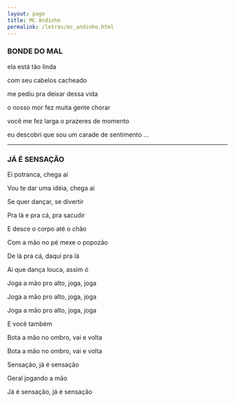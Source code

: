 ```yaml
---
layout: page
title: MC Andinho
permalink: /letras/mc_andinho.html
---
```


### BONDE DO MAL

ela está tão linda

com seu cabelos cacheado

me pediu pra deixar dessa vida

o nosso mor fez muita gente chorar

você me fez larga o prazeres de momento

eu descobri que sou um carade de sentimento ...

---

### JÁ É SENSAÇÃO

Ei potranca, chega aí

Vou te dar uma idéia, chega aí

Se quer dançar, se divertir

Pra lá e pra cá, pra sacudir

E desce o corpo até o chão

Com a mão no pé mexe o popozão

De lá pra cá, daqui pra lá

Ai que dança louca, assim ó

Joga a mão pro alto, joga, joga

Joga a mão pro alto, joga, joga

Joga a mão pro alto, joga, joga

E você também

Bota a mão no ombro, vai e volta

Bota a mão no ombro, vai e volta

Sensação, já é sensação

Geral jogando a mão

Já é sensação, já é sensação